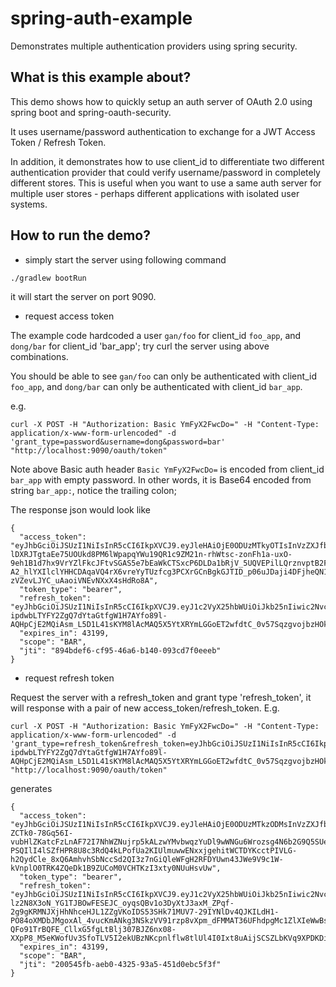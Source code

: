 # spring-auth-example
Demonstrates multiple authentication providers using spring security.

## What is this example about?

This demo shows how to quickly setup an auth server of OAuth 2.0 using spring boot
and spring-oauth-security.

It uses username/password authentication to exchange for a JWT Access Token / Refresh
Token.

In addition, it demonstrates how to use client_id to differentiate two different
authentication provider that could verify username/password in completely different
stores. This is useful when you want to use a same auth server for multiple user
stores - perhaps different applications with isolated user systems.

## How to run the demo?

* simply start the server using following command

```
./gradlew bootRun
```

it will start the server on port 9090.

* request access token

The example code hardcoded a user `gan/foo` for client_id `foo_app`, and `dong/bar`
for client_id 'bar_app'; try curl the server using above combinations.

You should be able to see `gan/foo` can only be authenticated with client_id `foo_app`,
and `dong/bar` can only be authenticated with client_id `bar_app`.

e.g.

```
curl -X POST -H "Authorization: Basic YmFyX2FwcDo=" -H "Content-Type: application/x-www-form-urlencoded" -d 'grant_type=password&username=dong&password=bar' "http://localhost:9090/oauth/token"
```

Note above Basic auth header `Basic YmFyX2FwcDo=` is encoded from client_id `bar_app` with empty password.
In other words, it is Base64 encoded from string `bar_app:`, notice the trailing colon;

The response json would look like

```
{
  "access_token": "eyJhbGciOiJSUzI1NiIsInR5cCI6IkpXVCJ9.eyJleHAiOjE0ODUzMTkyOTIsInVzZXJfbmFtZSI6ImRvbmciLCJhdXRob3JpdGllcyI6WyJCQVJfUkVBRCIsIkJBUl9XUklURSJdLCJqdGkiOiI4OTRiZGVmNi1jZjk1LTQ2YTYtYjE0MC0wOTNjZDdmMGVlZWIiLCJjbGllbnRfaWQiOiJiYXJfYXBwIiwic2NvcGUiOlsiQkFSIl19.rRfdNOBQ-lDXRJTgtaEe75UOUkd8PM6lWpapqYWu19QR1c9ZM21n-rhWtsc-zonFh1a-uxO-9eh1B1d7hx9VrYZlFkcJFtvSGAS5e7bEaWkCTSxcP6DLDa1bRjV_5UQVEPilLQrznvptB2FVxe11p9Z8RbN1xk4SqHvwOVaDCW0PXvQFEjerX9oRFWufh9MYS7LYaWvKXagwl3BsQEEFVTI0zoh-A2_hlYXIlclYHHCDAqaVQ4rX6vreYyTUzfcg3PCXrGCnBgkGJTID_p06uJDaji4DFjheQN1lTDm0muACEQ6Ie3nZHn-zVZevLJYC_uAaoiVNEvNXxX4sHdRo8A",
  "token_type": "bearer",
  "refresh_token": "eyJhbGciOiJSUzI1NiIsInR5cCI6IkpXVCJ9.eyJ1c2VyX25hbWUiOiJkb25nIiwic2NvcGUiOlsiQkFSIl0sImF0aSI6Ijg5NGJkZWY2LWNmOTUtNDZhNi1iMTQwLTA5M2NkN2YwZWVlYiIsImV4cCI6MTQ4Nzg2ODA5MiwiYXV0aG9yaXRpZXMiOlsiQkFSX1JFQUQiLCJCQVJfV1JJVEUiXSwianRpIjoiNjczM2ZiMzItMzJkOS00ZjRlLWJhMDYtNzFmOTIzZDYwNDZmIiwiY2xpZW50X2lkIjoiYmFyX2FwcCJ9.pbnSeWQQ1XEZFrrpFEHd_BVFHh67XZv7TEajgHHL3oevKAOoWdq1iAxaXE5ImSbKAB2Z0NLUPy8HmCzZc2A5r853PGM_3MsRk2_ggdgKludTd9x8dZjs4eph1Vw6JM4x3K1KA72nodok7L0yMLUDiCiEMCr6lXVD5NLTelxW9ZcI7dZQhfGfA-ipdwbLTYFY2ZgQ7dYtaGtfgW1H7AYfo89l-AQHpCjE2MQiAsm_L5D1L41sKYM8lAcMAQ5X5YtXRYmLGGoET2wfdtC_0v57SqzgvojbzHOkOhd6tcr7WHI3RxZ9Kcnx_3Jc31JYLFxhCi7CtxT7ShzFt1UXQk9Eiw",
  "expires_in": 43199,
  "scope": "BAR",
  "jti": "894bdef6-cf95-46a6-b140-093cd7f0eeeb"
}
```

* request refresh token

Request the server with a refresh_token and grant type 'refresh_token', it will
response with a pair of new access_token/refresh_token. E.g.

```
curl -X POST -H "Authorization: Basic YmFyX2FwcDo=" -H "Content-Type: application/x-www-form-urlencoded" -d 'grant_type=refresh_token&refresh_token=eyJhbGciOiJSUzI1NiIsInR5cCI6IkpXVCJ9.eyJ1c2VyX25hbWUiOiJkb25nIiwic2NvcGUiOlsiQkFSIl0sImF0aSI6Ijg5NGJkZWY2LWNmOTUtNDZhNi1iMTQwLTA5M2NkN2YwZWVlYiIsImV4cCI6MTQ4Nzg2ODA5MiwiYXV0aG9yaXRpZXMiOlsiQkFSX1JFQUQiLCJCQVJfV1JJVEUiXSwianRpIjoiNjczM2ZiMzItMzJkOS00ZjRlLWJhMDYtNzFmOTIzZDYwNDZmIiwiY2xpZW50X2lkIjoiYmFyX2FwcCJ9.pbnSeWQQ1XEZFrrpFEHd_BVFHh67XZv7TEajgHHL3oevKAOoWdq1iAxaXE5ImSbKAB2Z0NLUPy8HmCzZc2A5r853PGM_3MsRk2_ggdgKludTd9x8dZjs4eph1Vw6JM4x3K1KA72nodok7L0yMLUDiCiEMCr6lXVD5NLTelxW9ZcI7dZQhfGfA-ipdwbLTYFY2ZgQ7dYtaGtfgW1H7AYfo89l-AQHpCjE2MQiAsm_L5D1L41sKYM8lAcMAQ5X5YtXRYmLGGoET2wfdtC_0v57SqzgvojbzHOkOhd6tcr7WHI3RxZ9Kcnx_3Jc31JYLFxhCi7CtxT7ShzFt1UXQk9Eiw' "http://localhost:9090/oauth/token"
```

generates

```
{
  "access_token": "eyJhbGciOiJSUzI1NiIsInR5cCI6IkpXVCJ9.eyJleHAiOjE0ODUzMTkzODMsInVzZXJfbmFtZSI6ImRvbmciLCJhdXRob3JpdGllcyI6WyJCQVJfUkVBRCIsIkJBUl9XUklURSJdLCJqdGkiOiIyMDA1NDVmYi1hZWIwLTQzMjUtOTNhNS00NTFkMGViYzVmM2YiLCJjbGllbnRfaWQiOiJiYXJfYXBwIiwic2NvcGUiOlsiQkFSIl19.f3XA46ZWu3468ri_RJa9vvsAT9sCpx_O-ZCTk0-78Gq56I-vubHlZKatcFzLnAF72I7NhWZNujrp5kALzwYMvbwqzYuDl9wWNGu6Wrozsg4N6b2G9Q5SUe1AhsC25wY4QI0okcHzpY_yrkQC82XXxf0X_llN452j3a2Z9l2PUUw-PSQIlI4lSZfHPR8U8c3RdQ4kLPofUa2KIUlmuwwENxxjgehitWCTDYKcctPIVLG-h2QydCle_8xQ6AmhvhSbNccSd2QI3z7nGiQleWFgH2RFDYUwn43JWe9V9c1W-kVnplO0TRK4ZQeDk1B9ZUCoM0VCHTKzI3xty0NUuHsvUw",
  "token_type": "bearer",
  "refresh_token": "eyJhbGciOiJSUzI1NiIsInR5cCI6IkpXVCJ9.eyJ1c2VyX25hbWUiOiJkb25nIiwic2NvcGUiOlsiQkFSIl0sImF0aSI6IjIwMDU0NWZiLWFlYjAtNDMyNS05M2E1LTQ1MWQwZWJjNWYzZiIsImV4cCI6MTQ4Nzg2ODA5MiwiYXV0aG9yaXRpZXMiOlsiQkFSX1JFQUQiLCJCQVJfV1JJVEUiXSwianRpIjoiNjczM2ZiMzItMzJkOS00ZjRlLWJhMDYtNzFmOTIzZDYwNDZmIiwiY2xpZW50X2lkIjoiYmFyX2FwcCJ9.X2w5U0gLqOiibr1aGceRcykm-lz2N8X3oN_YG1TJBOwFESEJC_oyqsQBv1o3DyXtJ3axM_ZPqf-2g9gKRMNJXjHhNhceHJL1ZZgVKoIDS53SHk71MUV7-29IYNlDv4QJKILdH1-PO84oXMDbJMgoxAl_4vucKmANkg3NSkzVV91rzp8vXpm_dFMMAT36UFhdpgMc1ZlXIeWwBso_yQywr4CVD3xhcbHD3Y6YjH-QFo91TrBQFE_CllxG5fgLtBlj307BJZ6nx08-XXpP8_M5eKWofUv3SfoTLV5I2ekUBzNKcpnlflw8tlUl4I0Ixt8uAijSCSZLbKVq9XPDKDi_5w",
  "expires_in": 43199,
  "scope": "BAR",
  "jti": "200545fb-aeb0-4325-93a5-451d0ebc5f3f"
}
```
